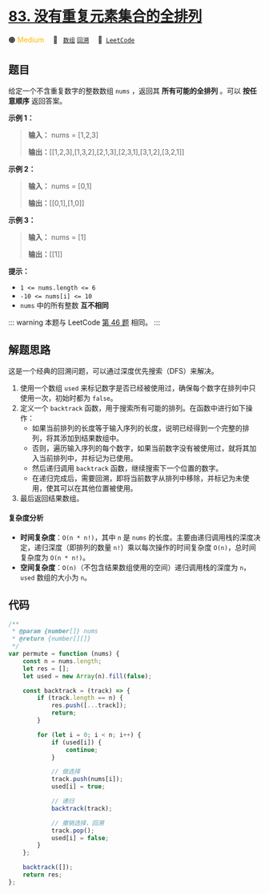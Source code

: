 # [83. 没有重复元素集合的全排列](https://leetcode.cn/problems/VvJkup)

🟠 <font color=#ffb800>Medium</font>&emsp; 🔖&ensp; [`数组`](/tag/array.md) [`回溯`](/tag/backtracking.md)&emsp; 🔗&ensp;[`LeetCode`](https://leetcode.cn/problems/VvJkup)

## 题目

给定一个不含重复数字的整数数组 `nums` ，返回其 **所有可能的全排列** 。可以 **按任意顺序** 返回答案。

**示例 1：**

> **输入：** nums = [1,2,3]
>
> **输出：**[[1,2,3],[1,3,2],[2,1,3],[2,3,1],[3,1,2],[3,2,1]]

**示例 2：**

> **输入：** nums = [0,1]
>
> **输出：**[[0,1],[1,0]]

**示例 3：**

> **输入：** nums = [1]
>
> **输出：**[[1]]

**提示：**

- `1 <= nums.length <= 6`
- `-10 <= nums[i] <= 10`
- `nums` 中的所有整数 **互不相同**

::: warning
本题与 LeetCode [第 46 题](../problem/0046.md) 相同。
:::

## 解题思路

这是一个经典的回溯问题，可以通过深度优先搜索（DFS）来解决。

1. 使用一个数组 `used` 来标记数字是否已经被使用过，确保每个数字在排列中只使用一次，初始时都为 `false`。
2. 定义一个 `backtrack` 函数，用于搜索所有可能的排列。在函数中进行如下操作：
   - 如果当前排列的长度等于输入序列的长度，说明已经得到一个完整的排列，将其添加到结果数组中。
   - 否则，遍历输入序列的每个数字，如果当前数字没有被使用过，就将其加入当前排列中，并标记为已使用。
   - 然后递归调用 `backtrack` 函数，继续搜索下一个位置的数字。
   - 在递归完成后，需要回溯，即将当前数字从排列中移除，并标记为未使用，使其可以在其他位置被使用。
3. 最后返回结果数组。

#### 复杂度分析

- **时间复杂度**：`O(n * n!)`，其中 `n` 是 `nums` 的长度。主要由递归调用栈的深度决定，递归深度（即排列的数量 `n!`）乘以每次操作的时间复杂度 `O(n)`，总时间复杂度为 `O(n * n!)`。
- **空间复杂度**：`O(n)`（不包含结果数组使用的空间）递归调用栈的深度为 `n`，`used` 数组的大小为 `n`。

## 代码

```javascript
/**
 * @param {number[]} nums
 * @return {number[][]}
 */
var permute = function (nums) {
	const n = nums.length;
	let res = [];
	let used = new Array(n).fill(false);

	const backtrack = (track) => {
		if (track.length == n) {
			res.push([...track]);
			return;
		}

		for (let i = 0; i < n; i++) {
			if (used[i]) {
				continue;
			}

			// 做选择
			track.push(nums[i]);
			used[i] = true;

			// 递归
			backtrack(track);

			// 撤销选择，回溯
			track.pop();
			used[i] = false;
		}
	};

	backtrack([]);
	return res;
};
```
